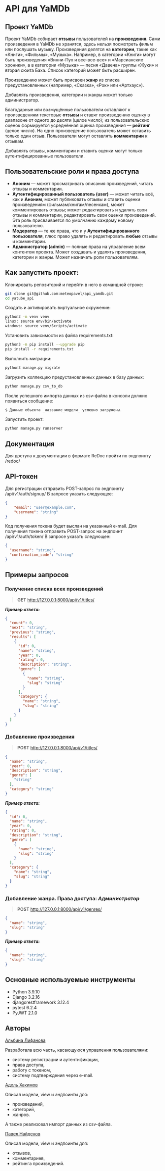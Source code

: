 # API для YaMDb

## Проект YaMDb

Проект YaMDb собирает **отзывы** пользователей на **произведения**. Сами произведения в YaMDb не хранятся, здесь нельзя посмотреть фильм или послушать музыку.
Произведения делятся на **категории**, такие как «Книги», «Фильмы», «Музыка». Например, в категории «Книги» могут быть произведения «Винни-Пух и все-все-все» и «Марсианские хроники», а в категории «Музыка» — песня «Давеча» группы «Жуки» и вторая сюита Баха. Список категорий может быть расширен.

Произведению может быть присвоен **жанр** из списка предустановленных (например, «Сказка», «Рок» или «Артхаус»).

Добавлять произведения, категории и жанры может только администратор.

Благодарные или возмущённые пользователи оставляют к произведениям текстовые **отзывы** и ставят произведению оценку в диапазоне от одного до десяти (целое число); из пользовательских оценок формируется усреднённая оценка произведения — **рейтинг** (целое число). На одно произведение пользователь может оставить только один отзыв.
Пользователи могут оставлять **комментарии** к отзывам.

Добавлять отзывы, комментарии и ставить оценки могут только аутентифицированные пользователи. 

## Пользовательские роли и права доступа
* **Аноним** — может просматривать описания произведений, читать отзывы и комментарии.
* **Аутентифицированный пользователь (user)** — может читать всё, как и **Аноним**, может публиковать отзывы и ставить оценки произведениям (фильмам/книгам/песенкам), может комментировать отзывы; может редактировать и удалять свои отзывы и комментарии, редактировать свои оценки произведений. Эта роль присваивается по умолчанию каждому новому пользователю.
* **Модератор** — те же права, что и у **Аутентифицированного пользователя**, плюс право удалять и редактировать **любые** отзывы и комментарии.
* **Администратор (admin)** — полные права на управление всем контентом проекта. Может создавать и удалять произведения, категории и жанры. Может назначать роли пользователям.

## Как запустить проект:

Клонировать репозиторий и перейти в него в командной строке:
```bash
git clone git@github.com:meteopavel/api_yamdb.git
cd yatube_api
```
Cоздать и активировать виртуальное окружение:
```bash
python3 -m venv venv
linux: source env/bin/activate
windows: source venv/Scripts/activate
```
Установить зависимости из файла requirements.txt:
```bash
python3 -m pip install --upgrade pip
pip install -r requirements.txt
```
Выполнить миграции:
```bash
python3 manage.py migrate
```
Загрузить коллекцию предустановленных данных в базу данных:
```bash
python manage.py csv_to_db
```
После успешного импорта данных из csv-файла в консоли должно появиться сообщение:
```bash
$ Данные объекта _название_модели_ успешно загружены.
```
Запустить проект:
```bash
python manage.py runserver
```

## Документация

Для доступа к документации в формате ReDoc пройти по эндпоинту /redoc/

## API-токен

Для регистрации отправить POST-запрос по эндпоинту /api/v1/auth/signup/
В запросе указать следующее:
```json
{
    "email": "user@example.com",
    "username": "string"
}
```

Код получения токена будет выслан на указанный e-mail. Для получения токена отправить POST-запрос на эндпоинт /api/v1/auth/token/
В запросе указать следующее:
```json
{
  "username": "string",
  "confirmation_code": "string"
}
```

## Примеры запросов

### Получение списка всех произведений

>**GET** http://127.0.0.1:8000/api/v1/titles/

***Пример ответа:***
```json
{
  "count": 0,
  "next": "string",
  "previous": "string",
  "results": [
    {
      "id": 0,
      "name": "string",
      "year": 0,
      "rating": 0,
      "description": "string",
      "genre": [
        {
          "name": "string",
          "slug": "string"
        }
      ],
      "category": {
        "name": "string",
        "slug": "string"
      }
    }
  ]
}
```

### Добавление произведения

>**POST** http://127.0.0.1:8000/api/v1/titles/
```json
{
  "name": "string",
  "year": 0,
  "description": "string",
  "genre": [
    "string"
  ],
  "category": "string"
}
```
***Пример ответа:***
```json
{
  "id": 0,
  "name": "string",
  "year": 0,
  "rating": 0,
  "description": "string",
  "genre": [
    {
      "name": "string",
      "slug": "string"
    }
  ],
  "category": {
    "name": "string",
    "slug": "string"
  }
}
```

### Добавление жанра. Права доступа: *Администратор*

>**POST** http://127.0.0.1:8000/api/v1/genres/
```json
{
  "name": "string",
  "slug": "string"
}
```
***Пример ответа:***
```json
{
  "name": "string",
  "slug": "string"
}
```

## Основные используемые инструменты

* Python 3.9.10
* Django 3.2.16
* djangorestframework 3.12.4
* pytest 6.2.4
* PyJWT 2.1.0


## Авторы

[Альбина Лифанова](https://github.com/lifaalbina)

Разработала всю часть, касающуюся управления пользователями:
* систему регистрации и аутентификации,
* права доступа,
* работу с токеном,
* систему подтверждения через e-mail.


[Адель Хакимов](https://github.com/AdelKhakimov)

Описал модели, view и эндпоинты для:
* произведений,
* категорий,
* жанров.

А также реализовал импорт данных из csv-файла.

[Павел Найденов](https://github.com/traneid)

Описал модели, view и эндпоинты для:
* отзывов,
* комментариев,
* рейтинга произведений.
